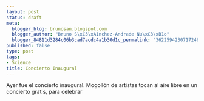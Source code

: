 ```yaml
--- 
layout: post
status: draft
meta: 
  blogger_blog: brunosan.blogspot.com
  blogger_author: "Bruno S\xC3\xA1nchez-Andrade Nu\xC3\xB1o"
  blogger_84811d3284c06b3cad7acdc4a1b30d1c_permalink: "362259423071724812"
published: false
type: post
tags: 
- Science
title: Concierto Inaugural
---
```

Ayer fue el concierto inaugural. Mogollón de artistas tocan al aire libre en un concierto gratis, para celebrar

